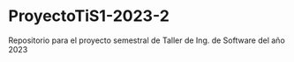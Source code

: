 # ProyectoTiS1-2023-2
Repositorio para el proyecto semestral de Taller de Ing. de Software del año 2023
